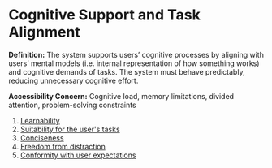 # Cognitive Support and Task Alignment

**Definition:** The system supports users’ cognitive processes by aligning with users’ mental models (i.e. internal representation of how something works) and cognitive demands of tasks. The system must behave predictably, reducing unnecessary cognitive effort.

**Accessibility Concern:** Cognitive load, memory limitations, divided attention, problem-solving constraints

1. [Learnability](learnability.md)
2. [Suitability for the user's tasks](suitability-for-the-user's-tasks.md)
3. [Conciseness](conciseness.md)
4. [Freedom from distraction](freedom-from-distraction.md)
5. [Conformity with user expectations](conformity-with-user-expectations.md)
